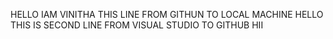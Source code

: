 HELLO IAM VINITHA THIS LINE FROM GITHUN TO LOCAL MACHINE
HELLO THIS IS SECOND LINE FROM VISUAL STUDIO TO GITHUB
HII